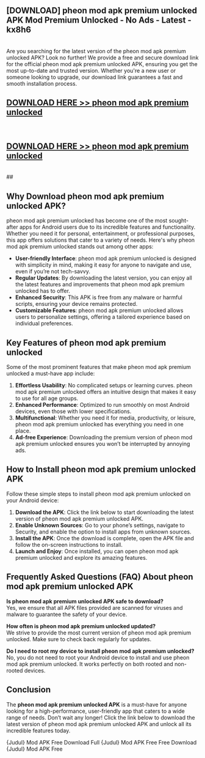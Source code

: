 ## [DOWNLOAD] pheon mod apk premium unlocked APK Mod  Premium Unlocked - No Ads - Latest - kx8h6 <br>
<br>
Are you searching for the latest version of the pheon mod apk premium unlocked APK? Look no further! We provide a free and secure download link for the official pheon mod apk premium unlocked APK, ensuring you get the most up-to-date and trusted version. Whether you're a new user or someone looking to upgrade, our download link guarantees a fast and smooth installation process.


## [DOWNLOAD HERE >> pheon mod apk premium unlocked](http://leaked.freeplayer.one?title=pheon_mod_apk_premium_unlocked&ref=06)
  <br>

## [DOWNLOAD HERE >> pheon mod apk premium unlocked](http://leaked.freeplayer.one?title=pheon_mod_apk_premium_unlocked&ref=06)
  <br>
  ##



## Why Download pheon mod apk premium unlocked APK?

pheon mod apk premium unlocked has become one of the most sought-after apps for Android users due to its incredible features and functionality. Whether you need it for personal, entertainment, or professional purposes, this app offers solutions that cater to a variety of needs. Here's why pheon mod apk premium unlocked stands out among other apps:

- **User-friendly Interface**: pheon mod apk premium unlocked is designed with simplicity in mind, making it easy for anyone to navigate and use, even if you’re not tech-savvy.
- **Regular Updates**: By downloading the latest version, you can enjoy all the latest features and improvements that pheon mod apk premium unlocked has to offer.
- **Enhanced Security**: This APK is free from any malware or harmful scripts, ensuring your device remains protected.
- **Customizable Features**: pheon mod apk premium unlocked allows users to personalize settings, offering a tailored experience based on individual preferences.

## Key Features of pheon mod apk premium unlocked

Some of the most prominent features that make pheon mod apk premium unlocked a must-have app include:

1. **Effortless Usability**: No complicated setups or learning curves. pheon mod apk premium unlocked offers an intuitive design that makes it easy to use for all age groups.
2. **Enhanced Performance**: Optimized to run smoothly on most Android devices, even those with lower specifications.
3. **Multifunctional**: Whether you need it for media, productivity, or leisure, pheon mod apk premium unlocked has everything you need in one place.
4. **Ad-free Experience**: Downloading the premium version of pheon mod apk premium unlocked ensures you won’t be interrupted by annoying ads.

## How to Install pheon mod apk premium unlocked APK

Follow these simple steps to install pheon mod apk premium unlocked on your Android device:

1. **Download the APK**: Click the link below to start downloading the latest version of pheon mod apk premium unlocked APK.
2. **Enable Unknown Sources**: Go to your phone’s settings, navigate to Security, and enable the option to install apps from unknown sources.
3. **Install the APK**: Once the download is complete, open the APK file and follow the on-screen instructions to install.
4. **Launch and Enjoy**: Once installed, you can open pheon mod apk premium unlocked and explore its amazing features.

## Frequently Asked Questions (FAQ) About pheon mod apk premium unlocked APK

**Is pheon mod apk premium unlocked APK safe to download?**  
Yes, we ensure that all APK files provided are scanned for viruses and malware to guarantee the safety of your device.

**How often is pheon mod apk premium unlocked updated?**  
We strive to provide the most current version of pheon mod apk premium unlocked. Make sure to check back regularly for updates.

**Do I need to root my device to install pheon mod apk premium unlocked?**  
No, you do not need to root your Android device to install and use pheon mod apk premium unlocked. It works perfectly on both rooted and non-rooted devices.

## Conclusion

The **pheon mod apk premium unlocked APK** is a must-have for anyone looking for a high-performance, user-friendly app that caters to a wide range of needs. Don’t wait any longer! Click the link below to download the latest version of pheon mod apk premium unlocked APK and unlock all its incredible features today.

{Judul} Mod APK Free
Download Full {Judul} Mod APK Free
Free Download {Judul} Mod APK Free

